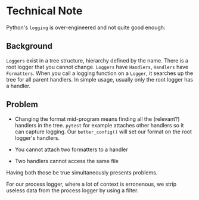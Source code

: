 # Technical Note

Python's `logging` is over-engineered and not quite good enough:

## Background

`Loggers` exist in a tree structure, hierarchy defined by the name.
There is a root logger that you cannot change.
`Loggers` have `Handlers`, `Handlers` have `Formatters`. When you call a logging
function on a `Logger`, it searches up the tree for all parent handlers.
In simple usage, usually only the root logger has a handler.

## Problem

* Changing the format mid-program means finding all the (relevant?) handlers
in the tree. `pytest` for example attaches other handlers so it can capture
logging. Our `better_config()` will set our format on the root logger's handlers.

* You cannot attach two formatters to a handler
* Two handlers cannot access the same file

Having both those be true simultaneously presents problems.

For our process logger, where a lot of context is erronenous,
we strip useless data from the process logger by using a filter.
